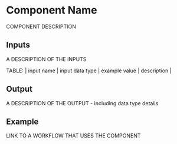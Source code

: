 # Component Name
COMPONENT DESCRIPTION

## Inputs
A DESCRIPTION OF THE INPUTS

TABLE: | input name | input data type | example value | description | </TABLE>

## Output
A DESCRIPTION OF THE OUTPUT - including data type details

## Example

LINK TO A WORKFLOW THAT USES THE COMPONENT
